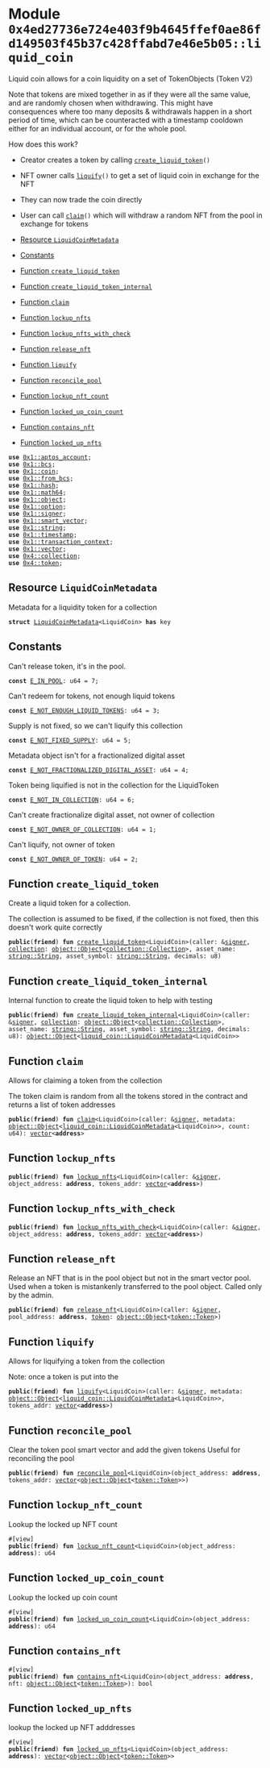 
<a id="0x4ed27736e724e403f9b4645ffef0ae86fd149503f45b37c428ffabd7e46e5b05_liquid_coin"></a>

# Module `0x4ed27736e724e403f9b4645ffef0ae86fd149503f45b37c428ffabd7e46e5b05::liquid_coin`

Liquid coin allows for a coin liquidity on a set of TokenObjects (Token V2)

Note that tokens are mixed together in as if they were all the same value, and are
randomly chosen when withdrawing.  This might have consequences where too many
deposits & withdrawals happen in a short period of time, which can be counteracted with
a timestamp cooldown either for an individual account, or for the whole pool.

How does this work?
- Creator creates a token by calling <code><a href="liquid_coin.md#0x4ed27736e724e403f9b4645ffef0ae86fd149503f45b37c428ffabd7e46e5b05_liquid_coin_create_liquid_token">create_liquid_token</a>()</code>
- NFT owner calls <code><a href="liquid_coin.md#0x4ed27736e724e403f9b4645ffef0ae86fd149503f45b37c428ffabd7e46e5b05_liquid_coin_liquify">liquify</a>()</code> to get a set of liquid coin in exchange for the NFT
- They can now trade the coin directly
- User can call <code><a href="liquid_coin.md#0x4ed27736e724e403f9b4645ffef0ae86fd149503f45b37c428ffabd7e46e5b05_liquid_coin_claim">claim</a>()</code> which will withdraw a random NFT from the pool in exchange for tokens


-  [Resource `LiquidCoinMetadata`](#0x4ed27736e724e403f9b4645ffef0ae86fd149503f45b37c428ffabd7e46e5b05_liquid_coin_LiquidCoinMetadata)
-  [Constants](#@Constants_0)
-  [Function `create_liquid_token`](#0x4ed27736e724e403f9b4645ffef0ae86fd149503f45b37c428ffabd7e46e5b05_liquid_coin_create_liquid_token)
-  [Function `create_liquid_token_internal`](#0x4ed27736e724e403f9b4645ffef0ae86fd149503f45b37c428ffabd7e46e5b05_liquid_coin_create_liquid_token_internal)
-  [Function `claim`](#0x4ed27736e724e403f9b4645ffef0ae86fd149503f45b37c428ffabd7e46e5b05_liquid_coin_claim)
-  [Function `lockup_nfts`](#0x4ed27736e724e403f9b4645ffef0ae86fd149503f45b37c428ffabd7e46e5b05_liquid_coin_lockup_nfts)
-  [Function `lockup_nfts_with_check`](#0x4ed27736e724e403f9b4645ffef0ae86fd149503f45b37c428ffabd7e46e5b05_liquid_coin_lockup_nfts_with_check)
-  [Function `release_nft`](#0x4ed27736e724e403f9b4645ffef0ae86fd149503f45b37c428ffabd7e46e5b05_liquid_coin_release_nft)
-  [Function `liquify`](#0x4ed27736e724e403f9b4645ffef0ae86fd149503f45b37c428ffabd7e46e5b05_liquid_coin_liquify)
-  [Function `reconcile_pool`](#0x4ed27736e724e403f9b4645ffef0ae86fd149503f45b37c428ffabd7e46e5b05_liquid_coin_reconcile_pool)
-  [Function `lockup_nft_count`](#0x4ed27736e724e403f9b4645ffef0ae86fd149503f45b37c428ffabd7e46e5b05_liquid_coin_lockup_nft_count)
-  [Function `locked_up_coin_count`](#0x4ed27736e724e403f9b4645ffef0ae86fd149503f45b37c428ffabd7e46e5b05_liquid_coin_locked_up_coin_count)
-  [Function `contains_nft`](#0x4ed27736e724e403f9b4645ffef0ae86fd149503f45b37c428ffabd7e46e5b05_liquid_coin_contains_nft)
-  [Function `locked_up_nfts`](#0x4ed27736e724e403f9b4645ffef0ae86fd149503f45b37c428ffabd7e46e5b05_liquid_coin_locked_up_nfts)


<pre><code><b>use</b> <a href="">0x1::aptos_account</a>;
<b>use</b> <a href="">0x1::bcs</a>;
<b>use</b> <a href="">0x1::coin</a>;
<b>use</b> <a href="">0x1::from_bcs</a>;
<b>use</b> <a href="">0x1::hash</a>;
<b>use</b> <a href="">0x1::math64</a>;
<b>use</b> <a href="">0x1::object</a>;
<b>use</b> <a href="">0x1::option</a>;
<b>use</b> <a href="">0x1::signer</a>;
<b>use</b> <a href="">0x1::smart_vector</a>;
<b>use</b> <a href="">0x1::string</a>;
<b>use</b> <a href="">0x1::timestamp</a>;
<b>use</b> <a href="">0x1::transaction_context</a>;
<b>use</b> <a href="">0x1::vector</a>;
<b>use</b> <a href="">0x4::collection</a>;
<b>use</b> <a href="">0x4::token</a>;
</code></pre>



<a id="0x4ed27736e724e403f9b4645ffef0ae86fd149503f45b37c428ffabd7e46e5b05_liquid_coin_LiquidCoinMetadata"></a>

## Resource `LiquidCoinMetadata`

Metadata for a liquidity token for a collection


<pre><code><b>struct</b> <a href="liquid_coin.md#0x4ed27736e724e403f9b4645ffef0ae86fd149503f45b37c428ffabd7e46e5b05_liquid_coin_LiquidCoinMetadata">LiquidCoinMetadata</a>&lt;LiquidCoin&gt; <b>has</b> key
</code></pre>



<a id="@Constants_0"></a>

## Constants


<a id="0x4ed27736e724e403f9b4645ffef0ae86fd149503f45b37c428ffabd7e46e5b05_liquid_coin_E_IN_POOL"></a>

Can't release token, it's in the pool.


<pre><code><b>const</b> <a href="liquid_coin.md#0x4ed27736e724e403f9b4645ffef0ae86fd149503f45b37c428ffabd7e46e5b05_liquid_coin_E_IN_POOL">E_IN_POOL</a>: u64 = 7;
</code></pre>



<a id="0x4ed27736e724e403f9b4645ffef0ae86fd149503f45b37c428ffabd7e46e5b05_liquid_coin_E_NOT_ENOUGH_LIQUID_TOKENS"></a>

Can't redeem for tokens, not enough liquid tokens


<pre><code><b>const</b> <a href="liquid_coin.md#0x4ed27736e724e403f9b4645ffef0ae86fd149503f45b37c428ffabd7e46e5b05_liquid_coin_E_NOT_ENOUGH_LIQUID_TOKENS">E_NOT_ENOUGH_LIQUID_TOKENS</a>: u64 = 3;
</code></pre>



<a id="0x4ed27736e724e403f9b4645ffef0ae86fd149503f45b37c428ffabd7e46e5b05_liquid_coin_E_NOT_FIXED_SUPPLY"></a>

Supply is not fixed, so we can't liquify this collection


<pre><code><b>const</b> <a href="liquid_coin.md#0x4ed27736e724e403f9b4645ffef0ae86fd149503f45b37c428ffabd7e46e5b05_liquid_coin_E_NOT_FIXED_SUPPLY">E_NOT_FIXED_SUPPLY</a>: u64 = 5;
</code></pre>



<a id="0x4ed27736e724e403f9b4645ffef0ae86fd149503f45b37c428ffabd7e46e5b05_liquid_coin_E_NOT_FRACTIONALIZED_DIGITAL_ASSET"></a>

Metadata object isn't for a fractionalized digital asset


<pre><code><b>const</b> <a href="liquid_coin.md#0x4ed27736e724e403f9b4645ffef0ae86fd149503f45b37c428ffabd7e46e5b05_liquid_coin_E_NOT_FRACTIONALIZED_DIGITAL_ASSET">E_NOT_FRACTIONALIZED_DIGITAL_ASSET</a>: u64 = 4;
</code></pre>



<a id="0x4ed27736e724e403f9b4645ffef0ae86fd149503f45b37c428ffabd7e46e5b05_liquid_coin_E_NOT_IN_COLLECTION"></a>

Token being liquified is not in the collection for the LiquidToken


<pre><code><b>const</b> <a href="liquid_coin.md#0x4ed27736e724e403f9b4645ffef0ae86fd149503f45b37c428ffabd7e46e5b05_liquid_coin_E_NOT_IN_COLLECTION">E_NOT_IN_COLLECTION</a>: u64 = 6;
</code></pre>



<a id="0x4ed27736e724e403f9b4645ffef0ae86fd149503f45b37c428ffabd7e46e5b05_liquid_coin_E_NOT_OWNER_OF_COLLECTION"></a>

Can't create fractionalize digital asset, not owner of collection


<pre><code><b>const</b> <a href="liquid_coin.md#0x4ed27736e724e403f9b4645ffef0ae86fd149503f45b37c428ffabd7e46e5b05_liquid_coin_E_NOT_OWNER_OF_COLLECTION">E_NOT_OWNER_OF_COLLECTION</a>: u64 = 1;
</code></pre>



<a id="0x4ed27736e724e403f9b4645ffef0ae86fd149503f45b37c428ffabd7e46e5b05_liquid_coin_E_NOT_OWNER_OF_TOKEN"></a>

Can't liquify, not owner of token


<pre><code><b>const</b> <a href="liquid_coin.md#0x4ed27736e724e403f9b4645ffef0ae86fd149503f45b37c428ffabd7e46e5b05_liquid_coin_E_NOT_OWNER_OF_TOKEN">E_NOT_OWNER_OF_TOKEN</a>: u64 = 2;
</code></pre>



<a id="0x4ed27736e724e403f9b4645ffef0ae86fd149503f45b37c428ffabd7e46e5b05_liquid_coin_create_liquid_token"></a>

## Function `create_liquid_token`

Create a liquid token for a collection.

The collection is assumed to be fixed, if the collection is not fixed, then this doesn't work quite correctly


<pre><code><b>public</b>(<b>friend</b>) <b>fun</b> <a href="liquid_coin.md#0x4ed27736e724e403f9b4645ffef0ae86fd149503f45b37c428ffabd7e46e5b05_liquid_coin_create_liquid_token">create_liquid_token</a>&lt;LiquidCoin&gt;(caller: &<a href="">signer</a>, <a href="">collection</a>: <a href="_Object">object::Object</a>&lt;<a href="_Collection">collection::Collection</a>&gt;, asset_name: <a href="_String">string::String</a>, asset_symbol: <a href="_String">string::String</a>, decimals: u8)
</code></pre>



<a id="0x4ed27736e724e403f9b4645ffef0ae86fd149503f45b37c428ffabd7e46e5b05_liquid_coin_create_liquid_token_internal"></a>

## Function `create_liquid_token_internal`

Internal function to create the liquid token to help with testing


<pre><code><b>public</b>(<b>friend</b>) <b>fun</b> <a href="liquid_coin.md#0x4ed27736e724e403f9b4645ffef0ae86fd149503f45b37c428ffabd7e46e5b05_liquid_coin_create_liquid_token_internal">create_liquid_token_internal</a>&lt;LiquidCoin&gt;(caller: &<a href="">signer</a>, <a href="">collection</a>: <a href="_Object">object::Object</a>&lt;<a href="_Collection">collection::Collection</a>&gt;, asset_name: <a href="_String">string::String</a>, asset_symbol: <a href="_String">string::String</a>, decimals: u8): <a href="_Object">object::Object</a>&lt;<a href="liquid_coin.md#0x4ed27736e724e403f9b4645ffef0ae86fd149503f45b37c428ffabd7e46e5b05_liquid_coin_LiquidCoinMetadata">liquid_coin::LiquidCoinMetadata</a>&lt;LiquidCoin&gt;&gt;
</code></pre>



<a id="0x4ed27736e724e403f9b4645ffef0ae86fd149503f45b37c428ffabd7e46e5b05_liquid_coin_claim"></a>

## Function `claim`

Allows for claiming a token from the collection

The token claim is random from all the tokens stored in the contract and returns a list of token addresses


<pre><code><b>public</b>(<b>friend</b>) <b>fun</b> <a href="liquid_coin.md#0x4ed27736e724e403f9b4645ffef0ae86fd149503f45b37c428ffabd7e46e5b05_liquid_coin_claim">claim</a>&lt;LiquidCoin&gt;(caller: &<a href="">signer</a>, metadata: <a href="_Object">object::Object</a>&lt;<a href="liquid_coin.md#0x4ed27736e724e403f9b4645ffef0ae86fd149503f45b37c428ffabd7e46e5b05_liquid_coin_LiquidCoinMetadata">liquid_coin::LiquidCoinMetadata</a>&lt;LiquidCoin&gt;&gt;, count: u64): <a href="">vector</a>&lt;<b>address</b>&gt;
</code></pre>



<a id="0x4ed27736e724e403f9b4645ffef0ae86fd149503f45b37c428ffabd7e46e5b05_liquid_coin_lockup_nfts"></a>

## Function `lockup_nfts`



<pre><code><b>public</b>(<b>friend</b>) <b>fun</b> <a href="liquid_coin.md#0x4ed27736e724e403f9b4645ffef0ae86fd149503f45b37c428ffabd7e46e5b05_liquid_coin_lockup_nfts">lockup_nfts</a>&lt;LiquidCoin&gt;(caller: &<a href="">signer</a>, object_address: <b>address</b>, tokens_addr: <a href="">vector</a>&lt;<b>address</b>&gt;)
</code></pre>



<a id="0x4ed27736e724e403f9b4645ffef0ae86fd149503f45b37c428ffabd7e46e5b05_liquid_coin_lockup_nfts_with_check"></a>

## Function `lockup_nfts_with_check`



<pre><code><b>public</b>(<b>friend</b>) <b>fun</b> <a href="liquid_coin.md#0x4ed27736e724e403f9b4645ffef0ae86fd149503f45b37c428ffabd7e46e5b05_liquid_coin_lockup_nfts_with_check">lockup_nfts_with_check</a>&lt;LiquidCoin&gt;(caller: &<a href="">signer</a>, object_address: <b>address</b>, tokens_addr: <a href="">vector</a>&lt;<b>address</b>&gt;)
</code></pre>



<a id="0x4ed27736e724e403f9b4645ffef0ae86fd149503f45b37c428ffabd7e46e5b05_liquid_coin_release_nft"></a>

## Function `release_nft`

Release an NFT that is in the pool object but not in the smart vector pool.
Used when a token is mistankenly transferred to the pool object.
Called only by the admin.


<pre><code><b>public</b>(<b>friend</b>) <b>fun</b> <a href="liquid_coin.md#0x4ed27736e724e403f9b4645ffef0ae86fd149503f45b37c428ffabd7e46e5b05_liquid_coin_release_nft">release_nft</a>&lt;LiquidCoin&gt;(caller: &<a href="">signer</a>, pool_address: <b>address</b>, <a href="">token</a>: <a href="_Object">object::Object</a>&lt;<a href="_Token">token::Token</a>&gt;)
</code></pre>



<a id="0x4ed27736e724e403f9b4645ffef0ae86fd149503f45b37c428ffabd7e46e5b05_liquid_coin_liquify"></a>

## Function `liquify`

Allows for liquifying a token from the collection

Note: once a token is put into the


<pre><code><b>public</b>(<b>friend</b>) <b>fun</b> <a href="liquid_coin.md#0x4ed27736e724e403f9b4645ffef0ae86fd149503f45b37c428ffabd7e46e5b05_liquid_coin_liquify">liquify</a>&lt;LiquidCoin&gt;(caller: &<a href="">signer</a>, metadata: <a href="_Object">object::Object</a>&lt;<a href="liquid_coin.md#0x4ed27736e724e403f9b4645ffef0ae86fd149503f45b37c428ffabd7e46e5b05_liquid_coin_LiquidCoinMetadata">liquid_coin::LiquidCoinMetadata</a>&lt;LiquidCoin&gt;&gt;, tokens_addr: <a href="">vector</a>&lt;<b>address</b>&gt;)
</code></pre>



<a id="0x4ed27736e724e403f9b4645ffef0ae86fd149503f45b37c428ffabd7e46e5b05_liquid_coin_reconcile_pool"></a>

## Function `reconcile_pool`

Clear the token pool smart vector and add the given tokens
Useful for reconciling the pool


<pre><code><b>public</b>(<b>friend</b>) <b>fun</b> <a href="liquid_coin.md#0x4ed27736e724e403f9b4645ffef0ae86fd149503f45b37c428ffabd7e46e5b05_liquid_coin_reconcile_pool">reconcile_pool</a>&lt;LiquidCoin&gt;(object_address: <b>address</b>, tokens_addr: <a href="">vector</a>&lt;<a href="_Object">object::Object</a>&lt;<a href="_Token">token::Token</a>&gt;&gt;)
</code></pre>



<a id="0x4ed27736e724e403f9b4645ffef0ae86fd149503f45b37c428ffabd7e46e5b05_liquid_coin_lockup_nft_count"></a>

## Function `lockup_nft_count`

Lookup the locked up NFT count


<pre><code>#[view]
<b>public</b>(<b>friend</b>) <b>fun</b> <a href="liquid_coin.md#0x4ed27736e724e403f9b4645ffef0ae86fd149503f45b37c428ffabd7e46e5b05_liquid_coin_lockup_nft_count">lockup_nft_count</a>&lt;LiquidCoin&gt;(object_address: <b>address</b>): u64
</code></pre>



<a id="0x4ed27736e724e403f9b4645ffef0ae86fd149503f45b37c428ffabd7e46e5b05_liquid_coin_locked_up_coin_count"></a>

## Function `locked_up_coin_count`

Lookup the locked up coin count


<pre><code>#[view]
<b>public</b>(<b>friend</b>) <b>fun</b> <a href="liquid_coin.md#0x4ed27736e724e403f9b4645ffef0ae86fd149503f45b37c428ffabd7e46e5b05_liquid_coin_locked_up_coin_count">locked_up_coin_count</a>&lt;LiquidCoin&gt;(object_address: <b>address</b>): u64
</code></pre>



<a id="0x4ed27736e724e403f9b4645ffef0ae86fd149503f45b37c428ffabd7e46e5b05_liquid_coin_contains_nft"></a>

## Function `contains_nft`



<pre><code>#[view]
<b>public</b>(<b>friend</b>) <b>fun</b> <a href="liquid_coin.md#0x4ed27736e724e403f9b4645ffef0ae86fd149503f45b37c428ffabd7e46e5b05_liquid_coin_contains_nft">contains_nft</a>&lt;LiquidCoin&gt;(object_address: <b>address</b>, nft: <a href="_Object">object::Object</a>&lt;<a href="_Token">token::Token</a>&gt;): bool
</code></pre>



<a id="0x4ed27736e724e403f9b4645ffef0ae86fd149503f45b37c428ffabd7e46e5b05_liquid_coin_locked_up_nfts"></a>

## Function `locked_up_nfts`

lookup the locked up NFT adddresses


<pre><code>#[view]
<b>public</b>(<b>friend</b>) <b>fun</b> <a href="liquid_coin.md#0x4ed27736e724e403f9b4645ffef0ae86fd149503f45b37c428ffabd7e46e5b05_liquid_coin_locked_up_nfts">locked_up_nfts</a>&lt;LiquidCoin&gt;(object_address: <b>address</b>): <a href="">vector</a>&lt;<a href="_Object">object::Object</a>&lt;<a href="_Token">token::Token</a>&gt;&gt;
</code></pre>
